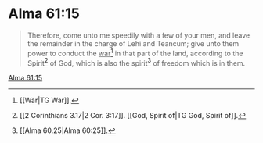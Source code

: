 # Alma 61:15

> Therefore, come unto me speedily with a few of your men, and leave the remainder in the charge of Lehi and Teancum; give unto them power to conduct the <u>war</u>[^a] in that part of the land, according to the <u>Spirit</u>[^b] of God, which is also the <u>spirit</u>[^c] of freedom which is in them.

[Alma 61:15](https://www.churchofjesuschrist.org/study/scriptures/bofm/alma/61?lang=eng&id=p15#p15)


[^a]: [[War|TG War]].  
[^b]: [[2 Corinthians 3.17|2 Cor. 3:17]]. [[God, Spirit of|TG God, Spirit of]].  
[^c]: [[Alma 60.25|Alma 60:25]].  
